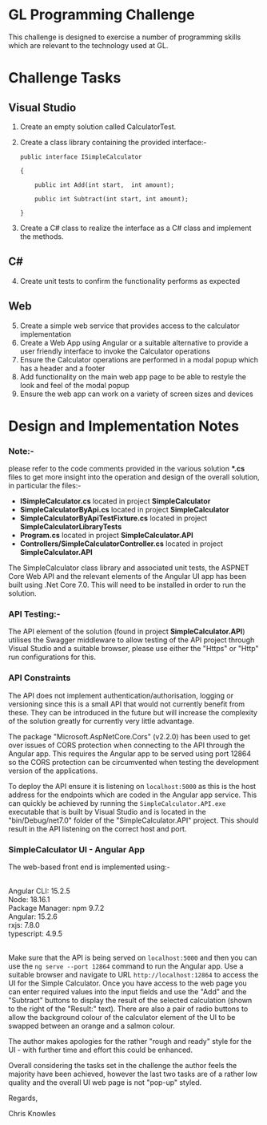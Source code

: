 # GL Programming Challenge

This challenge is designed to exercise a number of programming skills which are relevant to the technology used at GL.

Challenge Tasks
===============
 
Visual Studio
-------------
1.	Create an empty solution called CalculatorTest.
2.	Create a class library containing the provided interface:-

   	<p><code>public interface ISimpleCalculator<br>
    {<br>
        public int Add(int start,  int amount);<br>
        public int Subtract(int start, int amount);<br>
    }<br></code></p>

4.	Create a C# class to realize the interface as a C# class and implement the methods.

C#
--
4.	Create unit tests to confirm the functionality performs as expected

Web
---
5.	Create a simple web service that provides access to the calculator implementation 
6.	Create a Web App using Angular or a suitable alternative to provide a user friendly interface to invoke the Calculator operations
7.	Ensure the Calculator operations are performed in a modal popup which has a header and a footer
8.	Add functionality on the main web app page to be able to restyle the look and feel of the modal popup
9.	Ensure the web app can work on a variety of screen sizes and devices


Design and Implementation Notes
===============================

<h3>Note:-</h3> please refer to the code comments provided in the various solution <b>*.cs</b> files to get more insight into the operation and
design of the overall solution, in particular the files:-

- <b>ISimpleCalculator.cs</b> located in project <b>SimpleCalculator</b>
- <b>SimpleCalculatorByApi.cs</b> located in project <b>SimpleCalculator</b>
- <b>SimpleCalculatorByApiTestFixture.cs</b> located in project <b>SimpleCalculatorLibraryTests</b>
- <b>Program.cs</b> located in project <b>SimpleCalculator.API</b>
- <b>Controllers/SimpleCalculatorController.cs</b> located in project <b>SimpleCalculator.API</b>

The SimpleCalculator class library and associated unit tests, the ASPNET Core Web API and the relevant elements of the Angular UI app has been
built using .Net Core 7.0. This will need to be installed in order to run the solution.

<h3>API Testing:-</h3> The API element of the solution (found in project <b>SimpleCalculator.API</b>) utilises the Swagger middleware to allow
testing of the API project through Visual Studio and a suitable browser, please use either the "Https" or "Http" run configurations for this.


<h3>API Constraints</h3> The API does not implement authentication/authorisation, logging or versioning since this is a small API that would
not currently benefit from these. They can be introduced in the future but will increase the complexity of the solution greatly for currently
very little advantage.

The package "Microsoft.AspNetCore.Cors" (v2.2.0) has been used to get over issues of CORS protection when connecting to
the API through the Angular app. This requires the Angular app to be served using port 12864 so the CORS protection can be circumvented when
testing the development version of the applications.

To deploy the API ensure it is listening on <code>localhost:5000</code> as this is the host address for the endpoints which are coded in the
Angular app service. This can quickly be achieved by running the <code>SimpleCalculator.API.exe</code> executable that is built by Visual
Studio and is located in the "bin/Debug/net7.0" folder of the "SimpleCalculator.API" project. This should result in the API listening on the 
correct host and port.


<h3>SimpleCalculator UI - Angular App</h3> The web-based front end is implemented using:-

<p><br>Angular CLI: 15.2.5<br>
Node: 18.16.1<br>
Package Manager: npm 9.7.2<br>
Angular: 15.2.6<br>
rxjs: 7.8.0<br>
typescript: 4.9.5<br><br></p>

Make sure that the API is being served on <code>localhost:5000</code> and then you can use the <code>ng serve --port 12864</code> command to
run the Angular app. Use a suitable browser and navigate to URL <code>http://localhost:12864</code> to access the UI for the Simple Calculator.
Once you have access to the web page you can enter required values into the input fields and use the "Add" and the "Subtract" buttons to display
the result of the selected calculation (shown to the right of the "Result:" text). There are also a pair of radio buttons to allow the
background colour of the calculator element of the UI to be swapped between an orange and a salmon colour.

The author makes apologies for the rather "rough and ready" style for the UI - with further time and effort this could be enhanced.

Overall considering the tasks set in the challenge the author feels the majority have been achieved, however the last two tasks are of a rather
low quality and the overall UI web page is not "pop-up" styled.

Regards,

Chris Knowles






